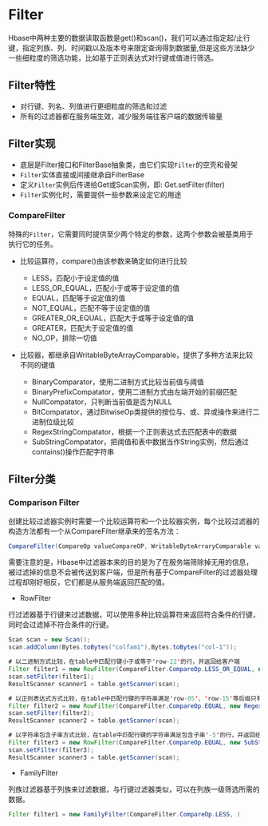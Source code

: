 # Filter

Hbase中两种主要的数据读取函数是get()和scan()，我们可以通过指定起/止行键，指定列族、列、时间戳以及版本号来限定查询得到数据量,但是这些方法缺少一些细粒度的筛选功能，比如基于正则表达式对行键或值进行筛选。

## Filter特性

* 对行键、列名、列值进行更细粒度的筛选和过滤
* 所有的过滤器都在服务端生效，减少服务端往客户端的数据传输量

## Filter实现

* 底层是Filter接口和FilterBase抽象类，由它们实现`Filter`的空壳和骨架
* `Filter`实体直接或间接继承自FilterBase
* 定义`Filter`实例后传递给Get或Scan实例，即: Get.setFilter(filter)
* `Filter`实例化时，需要提供一些参数来设定它的用途

### CompareFilter

特殊的`Filter`，它需要同时提供至少两个特定的参数，这两个参数会被基类用于执行它的任务。

* 比较运算符，compare()由该参数来确定如何进行比较
  * LESS，匹配小于设定值的值
  * LESS_OR_EQUAL，匹配小于或等于设定值的值
  * EQUAL，匹配等于设定值的值
  * NOT_EQUAL，匹配不等于设定值的值
  * GREATER_OR_EQUAL，匹配大于或等于设定值的值
  * GREATER，匹配大于设定值的值
  * NO_OP，排除一切值

* 比较器，都继承自WritableByteArrayComparable，提供了多种方法来比较不同的键值
  * BinaryComparator，使用二进制方式比较当前值与阈值
  * BinaryPrefixCompatator，使用二进制方式由左端开始的前缀匹配
  * NullCompatator，只判断当前值是否为NULL
  * BitCompatator，通过BitwiseOp类提供的按位与、或、异或操作来进行二进制位级比较
  * RegexStringCompatator，根据一个正则表达式去匹配表中的数据
  * SubStringCompatator，把阈值和表中数据当作String实例，然后通过contains()操作匹配字符串

## Filter分类
### Comparison Filter

创建比较过滤器实例时需要一个比较运算符和一个比较器实例，每个比较过滤器的构造方法都有一个从CompareFilter继承来的签名方法：
```java
CompareFilter(CompareOp valueCompareOP, WritableByteArraryComparable valueComparator)
```

需要注意的是，Hbase中过滤器本来的目的是为了在服务端筛除掉无用的信息，被过滤掉的信息不会被传送到客户端，但是所有基于CompareFilter的过滤器处理过程却刚好相反，它们都是从服务端返回匹配的值。

* RowFilter

行过滤器基于行键来过滤数据，可以使用多种比较运算符来返回符合条件的行键，同时会过滤掉不符合条件的行键。

```java
Scan scan = new Scan();
scan.addColumn(Bytes.toBytes("colfam1"),Bytes.toBytes("col-1"));

# 以二进制方式比较，在table中匹配行键小于或等于'row-22'的行，并返回给客户端
Filter filter1 = new RowFilter(CompareFilter.CompareOp.LESS_OR_EQUAL, new BinaryComparator(Bytes.toBytes("row-22")));
scan.setFilter(filter1);
ResultScanner scanner1 = table.getScanner(scan);

# 以正则表达式方式比较，在table中匹配行键的字符串满足'row-05'、'row-15'等后缀只有2位数字并以5结尾的行，并返回给客户端
Filter filter2 = new RowFilter(CompareFilter.CompareOp.EQUAL, new RegexStringComparator(".*-.5"));
scan.setFilter(filter2);
ResultScanner scanner2 = table.getScanner(scan);

# 以字符串包含子串方式比较，在table中匹配行键的字符串满足包含子串'-5'的行，并返回给客户端
Filter filter3 = new RowFilter(CompareFilter.CompareOp.EQUAL, new SubStringComparator("-5"));
scan.setFilter(filter3);
ResultScanner scanner3 = table.getScanner(scan);
```

* FamilyFilter

列族过滤器基于列族来过滤数据，与行键过滤器类似，可以在列族一级筛选所需的数据。

```java
Filter filter1 = new FamilyFilter(CompareFilter.CompareOp.LESS, )
```
